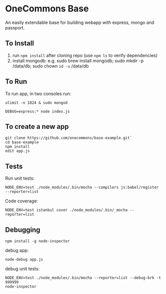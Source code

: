 OneCommons Base
===============

An easily extendable base for building webapp with express, mongo and passport.

## To Install

1. run `npm install` after cloning repo (use `npm ls` to verify dependencies)
2. install mongodb: e.g. sudo brew install mongodb; sudo mkdir -p /data/db; sudo chown `id -u` /data/db

## To Run

To run app, in two consoles run:

```
ulimit -n 1024 & sudo mongod

DEBUG=express:* node index.js
```

## To create a new app
```
git clone https://github.com/onecommons/base-example.git`
cd base-example
npm install
edit app.js
```

## Tests

Run unit tests:

```
NODE_ENV=test ./node_modules/.bin/mocha --compilers js:babel/register --reporter=list
```

Code coverage:

```
NODE_ENV=test istanbul cover ./node_modules/.bin/_mocha --reporter=list
```

## Debugging

```npm install -g node-inspector```

debug app:

```node-debug app.js```

debug unit tests:

```
NODE_ENV=test ./node_modules/.bin/mocha --reporter=list --debug-brk -t 999999
node-inspector
```
